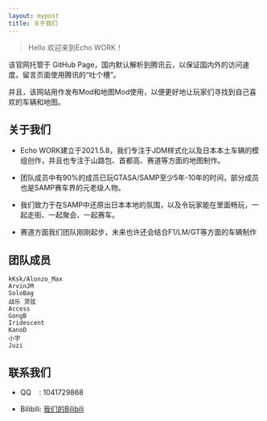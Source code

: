 ```yaml
---
layout: mypost
title: 关于我们
---
```


> Hello 欢迎来到Echo WORK！

该官网托管于 GitHub Page，国内默认解析到腾讯云，以保证国内外的访问速度。留言页面使用腾讯的“吐个槽”。

并且，该网站用作发布Mod和地图Mod使用，以便更好地让玩家们寻找到自己喜欢的车辆和地图。

## 关于我们

- Echo WORK建立于2021.5.8，我们专注于JDM样式化以及日本本土车辆的模组创作，并且也专注于山路包、首都高、赛道等方面的地图制作。

- 团队成员中有90%的成员已玩GTASA/SAMP至少5年-10年的时间，部分成员也是SAMP赛车界的元老级人物。

- 我们致力于在SAMP中还原出日本本地的氛围，以及令玩家能在里面畅玩，一起走街、一起聚会、一起赛车。

- 赛道方面我们团队刚刚起步，未来也许还会结合F1/LM/GT等方面的车辆制作

## 团队成员

```
kKsk/Alonzo_Max
ArvinJM
SoloBag
战乐 灵弦
Access
GongB
Iridescent
KanoD
小宇
Juzi
```

## 联系我们

- QQ&nbsp;&nbsp;&nbsp;&nbsp;: 1041729868

- Bilibili: [我们的Bilibili](https://b23.tv/uNsKVf2)
